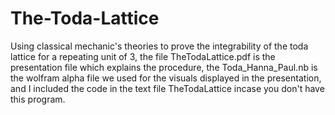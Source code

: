 # The-Toda-Lattice
Using classical mechanic's theories to prove the integrability of the toda lattice for a repeating unit of 3, the file TheTodaLattice.pdf is the presentation file which explains the procedure, the Toda_Hanna_Paul.nb is the wolfram alpha file we used for the visuals displayed in the presentation, and I included the code in the text file TheTodaLattice incase you don't have this program. 

